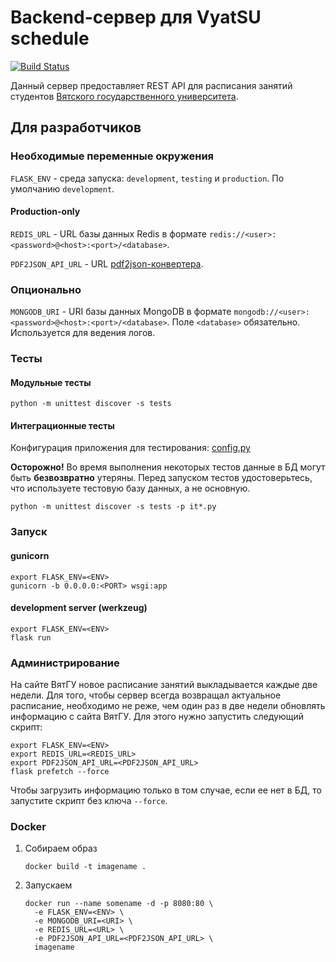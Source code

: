 # Backend-сервер для VyatSU schedule

[![Build Status](https://travis-ci.org/alirzaev/vyatsu-schedule-backend.svg?branch=master)](https://travis-ci.org/alirzaev/vyatsu-schedule-backend)

Данный сервер предоставляет REST API для расписания занятий студентов 
[Вятского государственного университета](https://www.vyatsu.ru).

## Для разработчиков

### Необходимые переменные окружения

`FLASK_ENV` - среда запуска: `development`, `testing` и `production`. По 
умолчанию `development`.

#### Production-only
`REDIS_URL` - URL базы данных Redis в формате 
`redis://<user>:<password>@<host>:<port>/<database>`.

`PDF2JSON_API_URL` - URL [pdf2json-конвертера](https://github.com/alirzaev/vyatsu-schedule-pdf2json).

### Опционально

`MONGODB_URI` - URI базы данных MongoDB в формате 
`mongodb://<user>:<password>@<host>:<port>/<database>`. 
Поле `<database>` обязательно. Используется для ведения логов.

### Тесты

#### Модульные тесты

`python -m unittest discover -s tests`

#### Интеграционные тесты

Конфигурация приложения для тестирования: [config.py](config.py)

**Осторожно!** Во время выполнения некоторых тестов данные в БД могут быть 
**безвозвратно** утеряны. 
Перед запуском тестов удостоверьтесь, что используете тестовую базу данных, а не 
основную.

`python -m unittest discover -s tests -p it*.py`

### Запуск 

#### gunicorn

```shell script
export FLASK_ENV=<ENV>
gunicorn -b 0.0.0.0:<PORT> wsgi:app
```

#### development server (werkzeug)

```shell script
export FLASK_ENV=<ENV>
flask run
```

### Администрирование

На сайте ВятГУ новое расписание занятий выкладывается каждые две недели. Для того, 
чтобы сервер всегда возвращал актуальное расписание, необходимо не реже, чем 
один раз в две недели обновлять информацию с сайта ВятГУ. Для этого нужно запустить 
следующий скрипт:

```shell script
export FLASK_ENV=<ENV>
export REDIS_URL=<REDIS_URL>
export PDF2JSON_API_URL=<PDF2JSON_API_URL>
flask prefetch --force
```

Чтобы загрузить информацию только в том случае, если ее нет в БД, то 
запустите скрипт без ключа `--force`.

### Docker

1. Собираем образ

   ```
   docker build -t imagename .
   ```

2. Запускаем
   
   ```
   docker run --name somename -d -p 8080:80 \
     -e FLASK_ENV=<ENV> \
     -e MONGODB_URI=<URI> \
     -e REDIS_URL=<URL> \
     -e PDF2JSON_API_URL=<PDF2JSON_API_URL> \
     imagename
   ```
